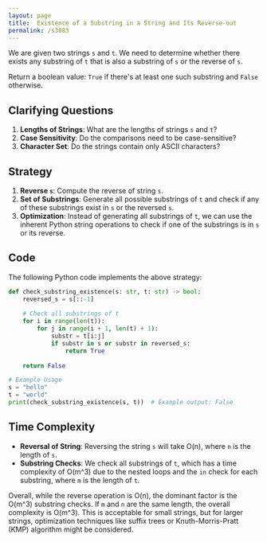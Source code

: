 ```yaml
---
layout: page
title:  Existence of a Substring in a String and Its Reverse-out
permalink: /s3083
---
```


We are given two strings `s` and `t`. We need to determine whether there exists any substring of `t` that is also a substring of `s` or the reverse of `s`.

Return a boolean value: `True` if there's at least one such substring and `False` otherwise.

## Clarifying Questions

1. **Lengths of Strings**: What are the lengths of strings `s` and `t`?
2. **Case Sensitivity**: Do the comparisons need to be case-sensitive?
3. **Character Set**: Do the strings contain only ASCII characters?

## Strategy

1. **Reverse `s`**: Compute the reverse of string `s`.
2. **Set of Substrings**: Generate all possible substrings of `t` and check if any of these substrings exist in `s` or the reversed `s`.
3. **Optimization**: Instead of generating all substrings of `t`, we can use the inherent Python string operations to check if one of the substrings is in `s` or its reverse.

## Code

The following Python code implements the above strategy:

```python
def check_substring_existence(s: str, t: str) -> bool:
    reversed_s = s[::-1]
    
    # Check all substrings of t
    for i in range(len(t)):
        for j in range(i + 1, len(t) + 1):
            substr = t[i:j]
            if substr in s or substr in reversed_s:
                return True
            
    return False

# Example Usage
s = "hello"
t = "world"
print(check_substring_existence(s, t))  # Example output: False
```

## Time Complexity

- **Reversal of String**: Reversing the string `s` will take O(n), where `n` is the length of `s`.
- **Substring Checks**: We check all substrings of `t`, which has a time complexity of O(m^3) due to the nested loops and the `in` check for each substring, where `m` is the length of `t`.

Overall, while the reverse operation is O(n), the dominant factor is the O(m^3) substring checks. If `m` and `n` are the same length, the overall complexity is O(m^3). This is acceptable for small strings, but for larger strings, optimization techniques like suffix trees or Knuth-Morris-Pratt (KMP) algorithm might be considered.
